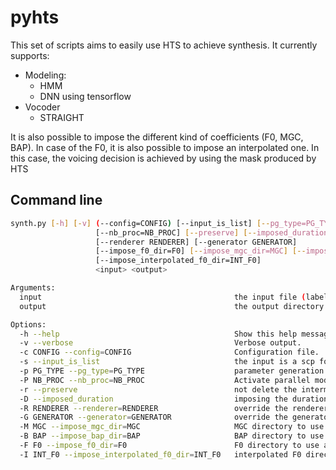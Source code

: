 # pyhts
This set of scripts aims to easily use HTS to achieve synthesis. It currently supports:
  - Modeling:
      - HMM
      - DNN using tensorflow
  - Vocoder
      - STRAIGHT

It is also possible to impose the different kind of coefficients (F0, MGC, BAP).
In case of the F0, it is also possible to impose an interpolated one.
In this case, the voicing decision is achieved by using the mask produced by HTS

## Command line

```bash
synth.py [-h] [-v] (--config=CONFIG) [--input_is_list] [--pg_type=PG_TYPE]
                   [--nb_proc=NB_PROC] [--preserve] [--imposed_duration]
                   [--renderer RENDERER] [--generator GENERATOR]
                   [--impose_f0_dir=F0] [--impose_mgc_dir=MGC] [--impose_bap_dir=BAP]
                   [--impose_interpolated_f0_dir=INT_F0]
                   <input> <output>

Arguments:
  input                                           the input file (label by default but can be a list of files)
  output                                          the output directory

Options:
  -h --help                                       Show this help message and exit.
  -v --verbose                                    Verbose output.
  -c CONFIG --config=CONFIG                       Configuration file.
  -s --input_is_list                              the input is a scp formatted file.
  -p PG_TYPE --pg_type=PG_TYPE                    parameter generation type [default: 0].
  -P NB_PROC --nb_proc=NB_PROC                    Activate parallel mode [default: 1].
  -r --preserve                                   not delete the intermediate and temporary files.
  -D --imposed_duration                           imposing the duration at a phone level.
  -R RENDERER --renderer=RENDERER                 override the renderer
  -G GENERATOR --generator=GENERATOR              override the generator
  -M MGC --impose_mgc_dir=MGC                     MGC directory to use at the synthesis level.
  -B BAP --impose_bap_dir=BAP                     BAP directory to use at the synthesis level.
  -F F0 --impose_f0_dir=F0                        F0 directory to use at the synthesis level.
  -I INT_F0 --impose_interpolated_f0_dir=INT_F0   interpolated F0 directory to use at the synthesis level.
```
